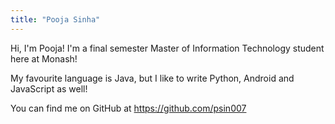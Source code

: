 ```yaml
---
title: "Pooja Sinha"
---
```


Hi, I'm Pooja! I'm a final semester Master of Information Technology student here at Monash!

My favourite language is Java, but I like to write Python, Android and JavaScript as well!

You can find me on GitHub at https://github.com/psin007
